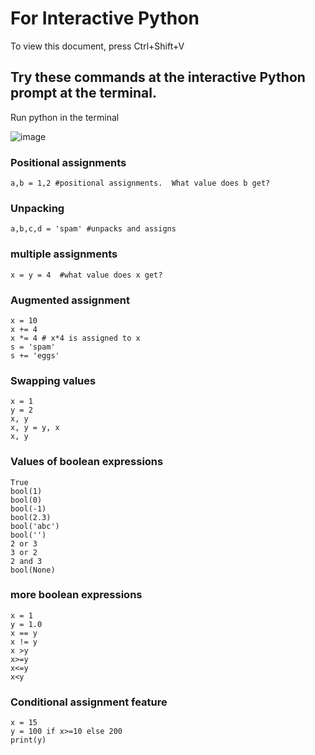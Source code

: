 # For Interactive Python 

To view this document, press Ctrl+Shift+V 
## Try these commands at the interactive Python prompt at the terminal.
Run python in the terminal

![image](https://github.com/user-attachments/assets/c42ae306-252c-4e9b-85b9-09d1356ccadb)

### Positional assignments
```
a,b = 1,2 #positional assignments.  What value does b get?
```
### Unpacking
```
a,b,c,d = 'spam' #unpacks and assigns
```
### multiple assignments
```
x = y = 4  #what value does x get?
```
### Augmented assignment
```
x = 10
x += 4
x *= 4 # x*4 is assigned to x
s = 'spam'
s += 'eggs'
```
### Swapping values
```
x = 1
y = 2
x, y
x, y = y, x
x, y
```
### Values of boolean expressions
```
True
bool(1)
bool(0)
bool(-1)
bool(2.3)
bool('abc')
bool('')
2 or 3
3 or 2
2 and 3
bool(None)
```
### more boolean expressions 
```
x = 1
y = 1.0
x == y
x != y
x >y
x>=y
x<=y
x<y
```
### Conditional assignment feature
```
x = 15
y = 100 if x>=10 else 200  
print(y)
```
